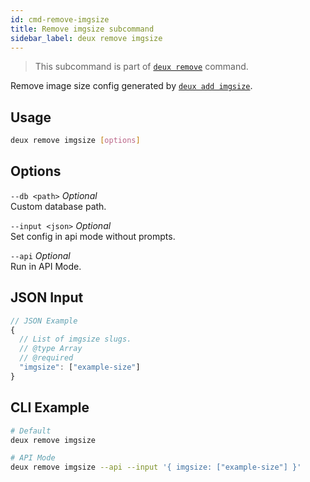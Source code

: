 ```yaml
---
id: cmd-remove-imgsize
title: Remove imgsize subcommand
sidebar_label: deux remove imgsize
---
```


> This subcommand is part of [`deux remove`](cmd-remove.html) command.

Remove image size config generated by [`deux add imgsize`](cmd-add-imgsize.html).

## Usage
```bash
deux remove imgsize [options]
```

## Options
`--db <path>` *Optional*  
Custom database path.

`--input <json>` *Optional*  
Set config in api mode without prompts.

`--api` *Optional*  
Run in API Mode.

## JSON Input
```javascript 
// JSON Example
{
  // List of imgsize slugs.
  // @type Array
  // @required
  "imgsize": ["example-size"]
}
```

## CLI Example
```bash
# Default
deux remove imgsize

# API Mode
deux remove imgsize --api --input '{ imgsize: ["example-size"] }'
```
